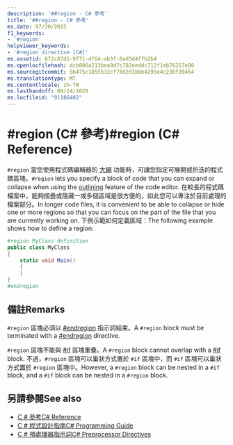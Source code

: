 ```yaml
---
description: '##region - C# 參考'
title: '##region - C# 參考'
ms.date: 07/20/2015
f1_keywords:
- '#region'
helpviewer_keywords:
- '#region directive [C#]'
ms.assetid: 672c87d1-9771-4f64-ab3f-0ad3d4ffb2b4
ms.openlocfilehash: dcb806a213bea9d7c782eeddc712f1eb76257e80
ms.sourcegitcommit: 5b475c1855b32cf78d2d1bbb4295e4c236f39464
ms.translationtype: MT
ms.contentlocale: zh-TW
ms.lasthandoff: 09/24/2020
ms.locfileid: "91186402"
---
```

# <a name="region-c-reference"></a><span data-ttu-id="e1926-103">#region (C# 參考)</span><span class="sxs-lookup"><span data-stu-id="e1926-103">#region (C# Reference)</span></span>

<span data-ttu-id="e1926-104">`#region` 當您使用程式碼編輯器的 [大綱](/visualstudio/ide/outlining) 功能時，可讓您指定可展開或折迭的程式碼區塊。</span><span class="sxs-lookup"><span data-stu-id="e1926-104">`#region` lets you specify a block of code that you can expand or collapse when using the [outlining](/visualstudio/ide/outlining) feature of the code editor.</span></span> <span data-ttu-id="e1926-105">在較長的程式碼檔案中，能夠摺疊或隱藏一或多個區域是很方便的，如此您可以專注於目前處理的檔案部分。</span><span class="sxs-lookup"><span data-stu-id="e1926-105">In longer code files, it is convenient to be able to collapse or hide one or more regions so that you can focus on the part of the file that you are currently working on.</span></span> <span data-ttu-id="e1926-106">下例示範如何定義區域：</span><span class="sxs-lookup"><span data-stu-id="e1926-106">The following example shows how to define a region:</span></span>  
  
```csharp
#region MyClass definition  
public class MyClass
{  
    static void Main()
    {  
    }  
}  
#endregion  
```  
  
## <a name="remarks"></a><span data-ttu-id="e1926-107">備註</span><span class="sxs-lookup"><span data-stu-id="e1926-107">Remarks</span></span>  

 <span data-ttu-id="e1926-108">`#region` 區塊必須以 [#endregion](./preprocessor-endregion.md) 指示詞結束。</span><span class="sxs-lookup"><span data-stu-id="e1926-108">A `#region` block must be terminated with a [#endregion](./preprocessor-endregion.md) directive.</span></span>  
  
 <span data-ttu-id="e1926-109">`#region` 區塊不能與 [#if](./preprocessor-if.md) 區塊重疊。</span><span class="sxs-lookup"><span data-stu-id="e1926-109">A `#region` block cannot overlap with a [#if](./preprocessor-if.md) block.</span></span> <span data-ttu-id="e1926-110">不過，`#region` 區塊可以巢狀方式置於 `#if` 區塊中，而 `#if` 區塊可以巢狀方式置於 `#region` 區塊中。</span><span class="sxs-lookup"><span data-stu-id="e1926-110">However, a `#region` block can be nested in a `#if` block, and a `#if` block can be nested in a `#region` block.</span></span>  
  
## <a name="see-also"></a><span data-ttu-id="e1926-111">另請參閱</span><span class="sxs-lookup"><span data-stu-id="e1926-111">See also</span></span>

- [<span data-ttu-id="e1926-112">C # 參考</span><span class="sxs-lookup"><span data-stu-id="e1926-112">C# Reference</span></span>](../index.md)
- [<span data-ttu-id="e1926-113">C # 程式設計指南</span><span class="sxs-lookup"><span data-stu-id="e1926-113">C# Programming Guide</span></span>](../../programming-guide/index.md)
- [<span data-ttu-id="e1926-114">C # 預處理器指示詞</span><span class="sxs-lookup"><span data-stu-id="e1926-114">C# Preprocessor Directives</span></span>](./index.md)
